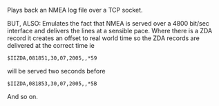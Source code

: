 Plays back an NMEA log file over a TCP socket.

BUT, ALSO: Emulates the fact that NMEA is served over a 4800 bit/sec interface and delivers the lines at a sensible pace.
Where there is a ZDA record it creates an offset to real world time so the ZDA records are delivered at the correct time
ie 

    $IIZDA,081851,30,07,2005,,*59

will be served two seconds before

    $IIZDA,081853,30,07,2005,,*5B

And so on.
